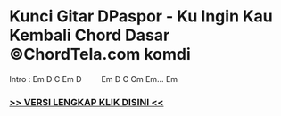 
 # Kunci Gitar DPaspor - Ku Ingin Kau Kembali Chord Dasar ©ChordTela.com komdi


Intro : Em D C Em D         Em D C Cm Em… Em

###  <a href="https://shortlighzx.web.app?sq=Kunci Gitar DPaspor - Ku Ingin Kau Kembali Chord Dasar ©ChordTela.com"> >> VERSI LENGKAP KLIK DISINI << </a>

